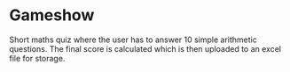 # Gameshow
Short maths quiz where the user has to answer 10 simple arithmetic questions. The final score is calculated which is then uploaded to an excel file for storage.
